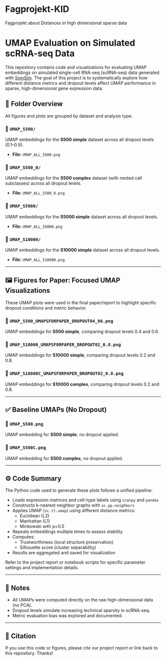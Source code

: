 # Fagprojekt-KID
Fagprojekt about Distances in high dimensional sparse data
# UMAP Evaluation on Simulated scRNA-seq Data

This repository contains code and visualizations for evaluating UMAP embeddings on simulated single-cell RNA-seq (scRNA-seq) data generated with [SymSim](https://github.com/YosefLab/SymSim). The goal of this project is to systematically explore how different distance metrics and dropout levels affect UMAP performance in sparse, high-dimensional gene expression data.

## 📁 Folder Overview

All figures and plots are grouped by dataset and analysis type.

### 🔹 `UMAP_S500/`
UMAP embeddings for the **S500 simple** dataset across all dropout levels (0.1–0.9).

- **File:** `UMAP_ALL_S500.png`

### 🔹 `UMAP_S500_O/`
UMAP embeddings for the **S500 complex** dataset (with nested cell subclasses) across all dropout levels.

- **File:** `UMAP_ALL_S500_O.png`

### 🔹 `UMAP_S5000/`
UMAP embeddings for the **S5000 simple** dataset across all dropout levels.

- **File:** `UMAP_ALL_S5000.png`

### 🔹 `UMAP_S10000/`
UMAP embeddings for the **S10000 simple** dataset across all dropout levels.

- **File:** `UMAP_ALL_S10000.png`

---

## 🖼️ Figures for Paper: Focused UMAP Visualizations

These UMAP plots were used in the final paper/report to highlight specific dropout conditions and metric behavior.

### 🔸 `UMAP_S500_UMAPSFORPAPER_DROPOUT04_06.png`
UMAP embeddings for **S500 simple**, comparing dropout levels 0.4 and 0.6.

### 🔸 `UMAP_S10000_UMAPSFORPAPER_DROPOUT02_0.8.png`
UMAP embeddings for **S10000 simple**, comparing dropout levels 0.2 and 0.8.

### 🔸 `UMAP_S10000C_UMAPSFORPAPER_DROPOUT02_0.8.png`
UMAP embeddings for **S10000 complex**, comparing dropout levels 0.2 and 0.8.

---

## ✅ Baseline UMAPs (No Dropout)

### 🔸 `UMAP_S500.png`
UMAP embedding for **S500 simple**, no dropout applied.

### 🔸 `UMAP_S500C.png`
UMAP embedding for **S500 complex**, no dropout applied.

---

## ⚙️ Code Summary

The Python code used to generate these plots follows a unified pipeline:

- Loads expression matrices and cell-type labels using `scanpy` and `pandas`
- Constructs k-nearest neighbor graphs with `sc.pp.neighbors`
- Applies UMAP (`sc.tl.umap`) using different distance metrics:
  - Euclidean (L2)
  - Manhattan (L1)
  - Minkowski with p=0.5
- Repeats embeddings multiple times to assess stability
- Computes:
  - Trustworthiness (local structure preservation)
  - Silhouette score (cluster separability)
- Results are aggregated and saved for visualization

Refer to the project report or notebook scripts for specific parameter settings and implementation details.

---

## 📌 Notes

- All UMAPs were computed directly on the raw high-dimensional data (no PCA).
- Dropout levels simulate increasing technical sparsity in scRNA-seq.
- Metric evaluation bias was explored and documented.

---

## 📎 Citation

If you use this code or figures, please cite our project report or link back to this repository. Thanks!



